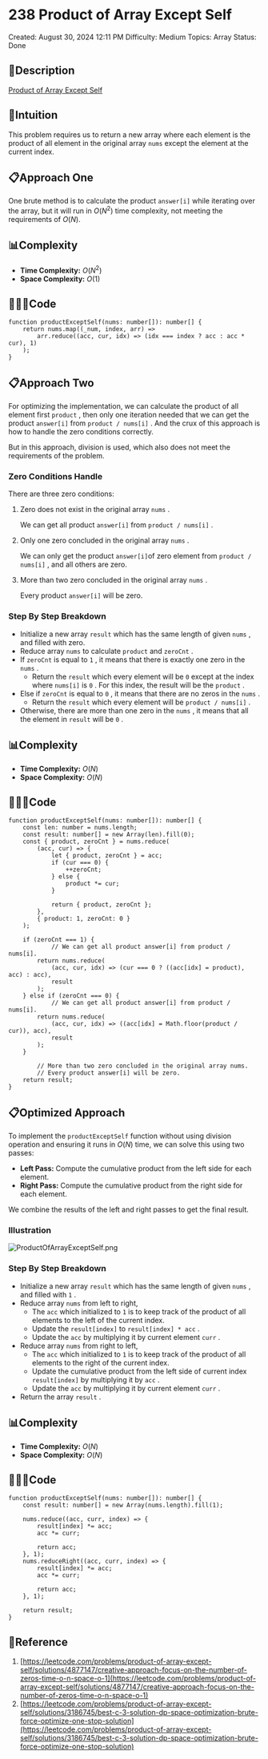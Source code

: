 # 238 Product of Array Except Self

Created: August 30, 2024 12:11 PM
Difficulty: Medium
Topics: Array
Status: Done

## 📖Description

[Product of Array Except Self](https://leetcode.com/problems/product-of-array-except-self/description)

## 🤔Intuition

This problem requires us to return a new array where each element is the product of all element in the original array `nums` except the element at the current index.

## 📋Approach One

One brute method is to calculate the product `answer[i]` while iterating over the array, but it will run in $O(N^2)$ time complexity, not meeting the requirements of $O(N)$.

## 📊Complexity

- **Time Complexity:** $O(N^2)$
- **Space Complexity:** $O(1)$

## 🧑🏻‍💻Code

```tsx
function productExceptSelf(nums: number[]): number[] {
    return nums.map((_num, index, arr) =>
        arr.reduce((acc, cur, idx) => (idx === index ? acc : acc * cur), 1)
    );
}
```

## 📋Approach Two

For optimizing the implementation, we can calculate the product of all element first `product` , then only one iteration needed that we can get the product `answer[i]` from `product / nums[i]` . And the crux of this approach is how to handle the zero conditions correctly.

But in this approach, division is used, which also does not meet the requirements of the problem.

### Zero Conditions Handle

There are three zero conditions:

1. Zero does not exist in the original array `nums` .
    
    We can get all product `answer[i]` from `product / nums[i]` . 
    
2. Only one zero concluded in the original array `nums` .
    
    We can only get the product `answer[i]`of zero element from `product / nums[i]`  , and all others are zero.
    
3. More than two zero concluded in the original array `nums` .
    
    Every product `answer[i]` will be zero.
    

### Step By Step Breakdown

- Initialize a new array `result` which has the same length of given `nums` , and filled with zero.
- Reduce array `nums` to calculate `product` and `zeroCnt` .
- If `zeroCnt` is equal to `1` , it means that there is exactly one zero in the `nums` .
    - Return the `result` which every element will be `0` except at the index where `nums[i]` is `0` . For this index, the result will be the `product` .
- Else if `zeroCnt` is equal to `0` , it means that there are no zeros in the `nums` .
    - Return the `result` which every element will be `product / nums[i]` .
- Otherwise, there are more than one zero in the `nums` , it means that all the element in `result` will be `0` .

## 📊Complexity

- **Time Complexity:** $O(N)$
- **Space Complexity:** $O(N)$

## 🧑🏻‍💻Code

```tsx
function productExceptSelf(nums: number[]): number[] {
    const len: number = nums.length;
    const result: number[] = new Array(len).fill(0);
    const { product, zeroCnt } = nums.reduce(
        (acc, cur) => {
            let { product, zeroCnt } = acc;
            if (cur === 0) {
                ++zeroCnt;
            } else {
                product *= cur;
            }

            return { product, zeroCnt };
        },
        { product: 1, zeroCnt: 0 }
    );

    if (zeroCnt === 1) {
		    // We can get all product answer[i] from product / nums[i].
        return nums.reduce(
            (acc, cur, idx) => (cur === 0 ? ((acc[idx] = product), acc) : acc),
            result
        );
    } else if (zeroCnt === 0) {
		    // We can get all product answer[i] from product / nums[i]. 
        return nums.reduce(
            (acc, cur, idx) => ((acc[idx] = Math.floor(product / cur)), acc),
            result
        );
    }

		// More than two zero concluded in the original array nums.
		// Every product answer[i] will be zero.
    return result;
}
```

## 📋Optimized Approach

To implement the `productExceptSelf` function without using division operation and ensuring it runs in $O(N)$ time, we can solve this using two passes:

- **Left Pass:** Compute the cumulative product from the left side for each element.
- **Right Pass:** Compute the cumulative product from the right side for each element.

We combine the results of the left and right passes to get the final result.

### Illustration

![ProductOfArrayExceptSelf.png](./ProductOfArrayExceptSelf.png)

### Step By Step Breakdown

- Initialize a new array `result` which has the same length of given `nums` , and filled with `1` .
- Reduce array `nums` from left to right,
    - The `acc` which initialized to `1` is to keep track of the product of all elements to the left of the current index.
    - Update the `result[index]` to `result[index] * acc` .
    - Update the `acc` by multiplying it by current element `curr` .
- Reduce array `nums` from right to left,
    - The `acc` which initialized to `1` is to keep track of the product of all elements to the right of the current index.
    - Update the cumulative product from the left side of current index `result[index]` by multiplying it by `acc` .
    - Update the `acc` by multiplying it by current element `curr` .
- Return the array `result` .

## 📊Complexity

- **Time Complexity:** $O(N)$
- **Space Complexity:** $O(N)$

## 🧑🏻‍💻Code

```tsx
function productExceptSelf(nums: number[]): number[] {
    const result: number[] = new Array(nums.length).fill(1);

    nums.reduce((acc, curr, index) => {
        result[index] *= acc;
        acc *= curr;

        return acc;
    }, 1);
    nums.reduceRight((acc, curr, index) => {
        result[index] *= acc;
        acc *= curr;

        return acc;
    }, 1);

    return result;
}
```

## 🔖Reference

1. [https://leetcode.com/problems/product-of-array-except-self/solutions/4877147/creative-approach-focus-on-the-number-of-zeros-time-o-n-space-o-1](https://leetcode.com/problems/product-of-array-except-self/solutions/4877147/creative-approach-focus-on-the-number-of-zeros-time-o-n-space-o-1)
2. [https://leetcode.com/problems/product-of-array-except-self/solutions/3186745/best-c-3-solution-dp-space-optimization-brute-force-optimize-one-stop-solution](https://leetcode.com/problems/product-of-array-except-self/solutions/3186745/best-c-3-solution-dp-space-optimization-brute-force-optimize-one-stop-solution)